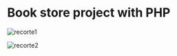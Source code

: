# Book store project with PHP

![recorte1](https://user-images.githubusercontent.com/55213868/72381925-7f238b00-3718-11ea-828a-bfa3ddf57808.PNG)

![recorte2](https://user-images.githubusercontent.com/55213868/72382107-dcb7d780-3718-11ea-8f47-07e050d6df06.PNG)

